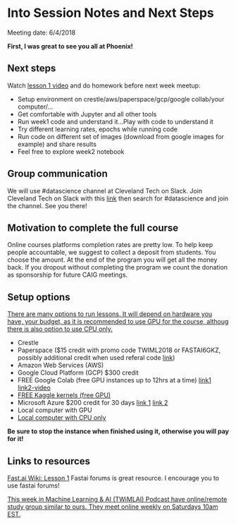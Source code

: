 # Into Session Notes and Next Steps
Meeting date: 6/4/2018

**First, I was great to see you all at Phoenix!**

## Next steps
Watch [lesson 1 video](https://youtu.be/IPBSB1HLNLo) and do homework before next week meetup:
* Setup environment on crestle/aws/paperspace/gcp/google collab/your computer/...
* Get comfortable with Jupyter and all other tools
* Run week1 code and understand it…Play with code to understand it
* Try different learning rates, epochs while running code
* Run code on different set of images (download from google images for example) and share results
* Feel free to explore week2 notebook

## Group communication
We will use #datascience channel at Cleveland Tech on Slack. Join Cleveland Tech on Slack with this [link](https://cleveland-tech.herokuapp.com/) then search for #datascience and join the channel. See you there!

## Motivation to complete the full course
Online courses platforms completion rates are pretty low. To help keep people accountable, we suggest to collect a deposit from students. You choose the amount. At the end of the program you will get all the money back. If you dropout without completing the program we count the donation as sponsorship for future CAIG meetings.

## Setup options
[There are many options to run lessons. It will depend on hardware you have, your budget, as it is recommended to use GPU for the course, althoug there is also option to use CPU only.](https://github.com/reshamas/fastai_deeplearn_part1/blob/master/README.md#platforms-for-using-fastai-gpu-required)
* Crestle
* Paperspace ($15 credit with promo code TWIML2018 or FASTAI6GKZ, possibly additional credit when used referal code [link](http://forums.fast.ai/t/paperspace-referral-link/9323))
* Amazon Web Services (AWS)
* Google Cloud Platform (GCP) $300 credit
* FREE Google Colab (free GPU instances up to 12hrs at a time) [link1](https://towardsdatascience.com/fast-ai-lesson-1-on-google-colab-free-gpu-d2af89f53604?_tmc=pKt5fT44ZPUMKrMJ_y91ZXOjrW-39AKiiSsL9o7tgm4) [link2-video](https://www.youtube.com/watch?reload=9&v=CE0OOYIwcSw&feature=youtu.be)
* [FREE Kaggle kernels (free GPU)](http://forums.fast.ai/t/kaggle-kernels-now-support-gpu-for-free/16217)
* Microsoft Azure $200 credit for 30 days [link 1](http://forums.fast.ai/t/guide-to-setup-fastai-on-azure/8978) [link 2](https://azure.microsoft.com/en-us/free/)
* Local computer with GPU
* [Local computer with CPU only](https://github.com/fastai/fastai#cpu-only-environment)

**Be sure to stop the instance when finished using it, otherwise you will pay for it!**

## Links to resources
[Fast.ai Wiki: Lesson 1](http://forums.fast.ai/t/wiki-lesson-1/9398) Fastai forums is great resource. I encourage you to use fastai forums!

[This week in Machine Learning & AI (TWiMLAI) Podcast have online/remote study group similar to ours. They meet online weekly on Saturdays 10am EST.](https://twimlai.com/twiml-x-fast-ai/)
